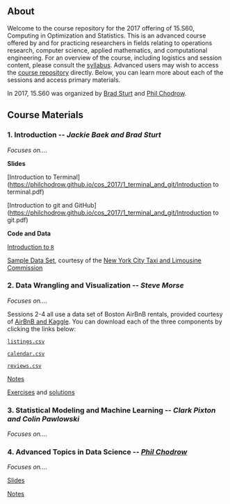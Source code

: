 ## About

Welcome to the course repository for the 2017 offering of 15.S60, Computing in Optimization and Statistics. This is an advanced course offered by and for practicing researchers in fields relating to operations research, computer science, applied mathematics, and computational engineering. For an overview of the course, including logistics and session content, please consult the [syllabus](https://philchodrow.github.io/cos_2017/syllabus.pdf). Advanced users may wish to access the [course repository](https://github.com/PhilChodrow/cos_2017) directly. Below, you can learn more about each of the sessions and access primary materials. 

In 2017, 15.S60 was organized by [Brad Sturt](https://github.com/brad-sturt) and [Phil Chodrow](https://philchodrow.github.io/).

## Course Materials

### 1. Introduction -- *Jackie Baek and Brad Sturt*
*Focuses on....*

**Slides**

[Introduction to Terminal](https://philchodrow.github.io/cos_2017/1_terminal_and_git/Introduction to terminal.pdf)

[Introduction to git and GitHub](https://philchodrow.github.io/cos_2017/1_terminal_and_git/Introduction to git.pdf)

**Code and Data**

[Introduction to `R`](https://philchodrow.github.io/cos_2017/1_terminal_and_git/intro.R)

[Sample Data Set](https://philchodrow.github.io/cos_2017/1_terminal_and_git/taxi_data.csv), courtesy of the [New York City Taxi and Limousine Commission](http://www.nyc.gov/html/tlc/html/about/trip_record_data.shtml)

### 2. Data Wrangling and Visualization -- *Steve Morse*
*Focuses on....*


Sessions 2-4 all use a data set of Boston AirBnB rentals, provided courtesy of [AirBnB and Kaggle](https://www.kaggle.com/airbnb/boston). You can download each of the three components by clicking the links below: 

[`listings.csv`](https://philchodrow.github.io/cos_2017/data/listings.csv)

[`calendar.csv`](https://philchodrow.github.io/cos_2017/data/calendar.csv)

[`reviews.csv`](https://philchodrow.github.io/cos_2017/data/reviews.csv)

[Notes](https://philchodrow.github.io/cos_2017/2_wrangling_and_viz/S2_master.html)

[Exercises](https://philchodrow.github.io/cos_2017/2_wrangling_and_viz/S2_exercises.R) and [solutions](https://philchodrow.github.io/cos_2017/2_wrangling_and_viz/S2_exercises_solved.R)

### 3. Statistical Modeling and Machine Learning -- *Clark Pixton and Colin Pawlowski*
*Focuses on....*

### 4. Advanced Topics in Data Science -- [*Phil Chodrow*](https://philchodrow.github.io/)
*Focuses on....*


[Slides](https://philchodrow.github.io/cos_2017/4_advanced_topics/slides.html)

[Notes](https://philchodrow.github.io/cos_2017/4_advanced_topics/notes.html)
